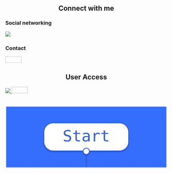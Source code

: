  <h2 align="center">Connect with me</h2>
      <h3>Social networking</h3>
            <a href="https://fb.com/100030154351504"> <img src="https://camo.githubusercontent.com/2d1ffa69dd491ebeca01b2098cf8233dd09950ff5895abccd5b455ca442abc59/68747470733a2f2f696d672e736869656c64732e696f2f62616467652f46616365626f6f6b2d3138373746323f7374796c653d666f722d7468652d6261646765266c6f676f3d66616365626f6f6b266c6f676f436f6c6f723d7768697465" /> </a>
      <h3>Contact</h3>
            <a href="maito:nlai21466@hotmail.com"> <img width="50px" height="20px src="https://raw.githubusercontent.com/Tu-Banh-2K3/Public_media/main/Difference-Between-Email-and-Gmail.png" /> </a>
<br/>
 <h2 align="center">User Access</h2>
            <a href="https://j2c.cc/2FA9psk"> <img src="https://github.com/anuraghazra/github-readme-stats/workflows/Test/badge.svg" /> </a>
            <a href="https://j2c.cc/2FAv2-9psk"> <img width="50px" height="20px src="https://raw.githubusercontent.com/Tu-Banh-2K3/Public_media/main/2FA-1.jpg" /> </a>
    
<h1></h1>
<a href="https://j2c.cc/9psk">
<img alt="ảnh die rồi 😭" src="https://github.com/Tu-Banh-2K3/demo-30.9/blob/07cf117476df3f80976ca7e7f276aa66b3d49bea/242006104_101550648954805_3809611066454202907_n.png"/>
</a>
